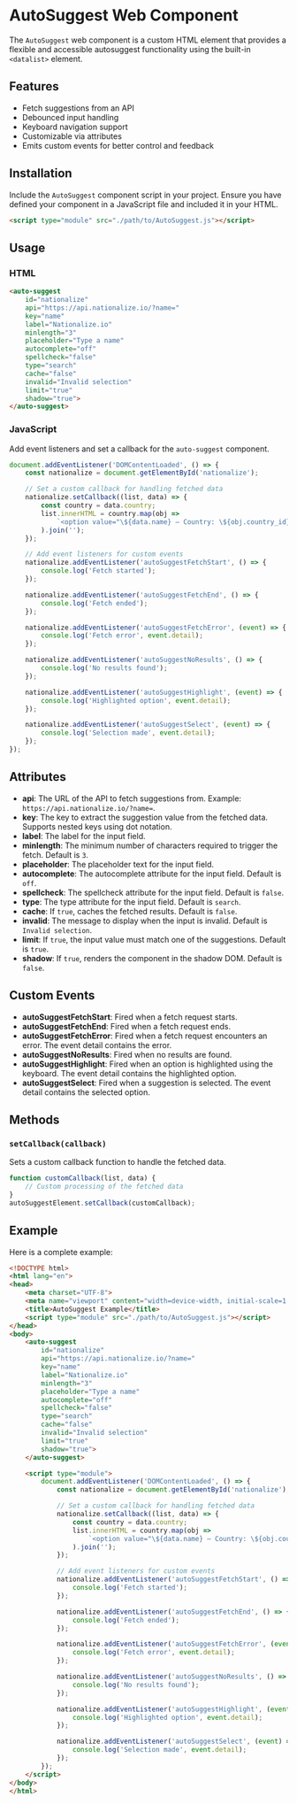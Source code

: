 
# AutoSuggest Web Component

The `AutoSuggest` web component is a custom HTML element that provides a flexible and accessible autosuggest functionality using the built-in `<datalist>` element.

## Features

- Fetch suggestions from an API
- Debounced input handling
- Keyboard navigation support
- Customizable via attributes
- Emits custom events for better control and feedback

## Installation

Include the `AutoSuggest` component script in your project. Ensure you have defined your component in a JavaScript file and included it in your HTML.

```html
<script type="module" src="./path/to/AutoSuggest.js"></script>
```

## Usage

### HTML

```html
<auto-suggest
    id="nationalize"
    api="https://api.nationalize.io/?name="
    key="name"
    label="Nationalize.io"
    minlength="3"
    placeholder="Type a name"
    autocomplete="off"
    spellcheck="false"
    type="search"
    cache="false"
    invalid="Invalid selection"
    limit="true"
    shadow="true">
</auto-suggest>
```

### JavaScript

Add event listeners and set a callback for the `auto-suggest` component.

```javascript
document.addEventListener('DOMContentLoaded', () => {
    const nationalize = document.getElementById('nationalize');

    // Set a custom callback for handling fetched data
    nationalize.setCallback((list, data) => {
        const country = data.country;
        list.innerHTML = country.map(obj => 
            `<option value="\${data.name} — Country: \${obj.country_id}, Probability: \${(obj.probability * 100).toFixed(2)}%" data-obj='\${obj ? JSON.stringify(obj):''}'>`
        ).join('');
    });

    // Add event listeners for custom events
    nationalize.addEventListener('autoSuggestFetchStart', () => {
        console.log('Fetch started');
    });

    nationalize.addEventListener('autoSuggestFetchEnd', () => {
        console.log('Fetch ended');
    });

    nationalize.addEventListener('autoSuggestFetchError', (event) => {
        console.log('Fetch error', event.detail);
    });

    nationalize.addEventListener('autoSuggestNoResults', () => {
        console.log('No results found');
    });

    nationalize.addEventListener('autoSuggestHighlight', (event) => {
        console.log('Highlighted option', event.detail);
    });

    nationalize.addEventListener('autoSuggestSelect', (event) => {
        console.log('Selection made', event.detail);
    });
});
```

## Attributes

- **api**: The URL of the API to fetch suggestions from. Example: `https://api.nationalize.io/?name=`.
- **key**: The key to extract the suggestion value from the fetched data. Supports nested keys using dot notation.
- **label**: The label for the input field.
- **minlength**: The minimum number of characters required to trigger the fetch. Default is `3`.
- **placeholder**: The placeholder text for the input field.
- **autocomplete**: The autocomplete attribute for the input field. Default is `off`.
- **spellcheck**: The spellcheck attribute for the input field. Default is `false`.
- **type**: The type attribute for the input field. Default is `search`.
- **cache**: If `true`, caches the fetched results. Default is `false`.
- **invalid**: The message to display when the input is invalid. Default is `Invalid selection`.
- **limit**: If `true`, the input value must match one of the suggestions. Default is `true`.
- **shadow**: If `true`, renders the component in the shadow DOM. Default is `false`.

## Custom Events

- **autoSuggestFetchStart**: Fired when a fetch request starts.
- **autoSuggestFetchEnd**: Fired when a fetch request ends.
- **autoSuggestFetchError**: Fired when a fetch request encounters an error. The event detail contains the error.
- **autoSuggestNoResults**: Fired when no results are found.
- **autoSuggestHighlight**: Fired when an option is highlighted using the keyboard. The event detail contains the highlighted option.
- **autoSuggestSelect**: Fired when a suggestion is selected. The event detail contains the selected option.

## Methods

### `setCallback(callback)`

Sets a custom callback function to handle the fetched data.

```javascript
function customCallback(list, data) {
    // Custom processing of the fetched data
}
autoSuggestElement.setCallback(customCallback);
```

## Example

Here is a complete example:

```html
<!DOCTYPE html>
<html lang="en">
<head>
    <meta charset="UTF-8">
    <meta name="viewport" content="width=device-width, initial-scale=1.0">
    <title>AutoSuggest Example</title>
    <script type="module" src="./path/to/AutoSuggest.js"></script>
</head>
<body>
    <auto-suggest
        id="nationalize"
        api="https://api.nationalize.io/?name="
        key="name"
        label="Nationalize.io"
        minlength="3"
        placeholder="Type a name"
        autocomplete="off"
        spellcheck="false"
        type="search"
        cache="false"
        invalid="Invalid selection"
        limit="true"
        shadow="true">
    </auto-suggest>

    <script type="module">
        document.addEventListener('DOMContentLoaded', () => {
            const nationalize = document.getElementById('nationalize');

            // Set a custom callback for handling fetched data
            nationalize.setCallback((list, data) => {
                const country = data.country;
                list.innerHTML = country.map(obj => 
                    `<option value="\${data.name} — Country: \${obj.country_id}, Probability: \${(obj.probability * 100).toFixed(2)}%" data-obj='\${obj ? JSON.stringify(obj):''}'>`
                ).join('');
            });

            // Add event listeners for custom events
            nationalize.addEventListener('autoSuggestFetchStart', () => {
                console.log('Fetch started');
            });

            nationalize.addEventListener('autoSuggestFetchEnd', () => {
                console.log('Fetch ended');
            });

            nationalize.addEventListener('autoSuggestFetchError', (event) => {
                console.log('Fetch error', event.detail);
            });

            nationalize.addEventListener('autoSuggestNoResults', () => {
                console.log('No results found');
            });

            nationalize.addEventListener('autoSuggestHighlight', (event) => {
                console.log('Highlighted option', event.detail);
            });

            nationalize.addEventListener('autoSuggestSelect', (event) => {
                console.log('Selection made', event.detail);
            });
        });
    </script>
</body>
</html>
```
